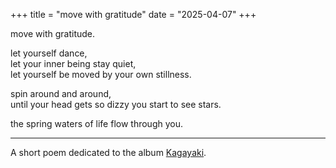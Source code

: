 +++
title = "move with gratitude"
date = "2025-04-07"
+++

move with gratitude.

let yourself dance,  
let your inner being stay quiet,  
let yourself be moved by your own stillness.  

spin around and around,  
until your head gets so dizzy you start to see stars.

the spring waters of life flow through you.

---

A short poem dedicated to the album [Kagayaki](https://soundcloud.com/takagimasakatsu-sample/sets/kagayaki).
